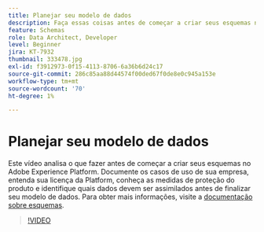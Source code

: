```yaml
---
title: Planejar seu modelo de dados
description: Faça essas coisas antes de começar a criar seus esquemas no Adobe Experience Platform.
feature: Schemas
role: Data Architect, Developer
level: Beginner
jira: KT-7932
thumbnail: 333478.jpg
exl-id: f3912973-0f15-4113-8706-6a36b6d24c17
source-git-commit: 286c85aa88d44574f00ded67f0de8e0c945a153e
workflow-type: tm+mt
source-wordcount: '70'
ht-degree: 1%

---
```


# Planejar seu modelo de dados

Este vídeo analisa o que fazer antes de começar a criar seus esquemas no Adobe Experience Platform. Documente os casos de uso de sua empresa, entenda sua licença da Platform, conheça as medidas de proteção do produto e identifique quais dados devem ser assimilados antes de finalizar seu modelo de dados. Para obter mais informações, visite a [documentação sobre esquemas](https://experienceleague.adobe.com/docs/experience-platform/xdm/home.html?lang=pt-BR).

>[!VIDEO](https://video.tv.adobe.com/v/3413634?learn=on&enablevpops&captions=por_br)
